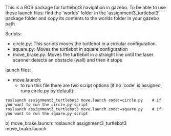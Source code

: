 This is a ROS package for turtlebot3 navigation in gazebo.
To be able to use these launch files: find the 'worlds' folder in the 'assignment3_turtlebot3' package folder and copy its contents to the worlds folder in your gazebo path

Scripts:

- circle.py: This scripts moves the turtlebot in a circular configuration.
- square.py: Moves the turtlebot in square configuration
- move_brake.py: Moves the turtlebot in a straight line until the laser scanner detects an obstacle (wall) and then it stops

launch files:

- move.launch: 
	- to run this file there are two script options (if no 'code' is assigned, runs circle.py by default):
```
roslaunch assignment3_turtlebot3 move.launch code:=circle.py	# if you want to run the circle.py script
roslaunch assignment3_turtlebot3 move.launch code:=square.py	# if you want to run the square.py script
```

b) move_brake.launch: 
	roslaunch assignment3_turtlebot3 move_brake.launch
	
